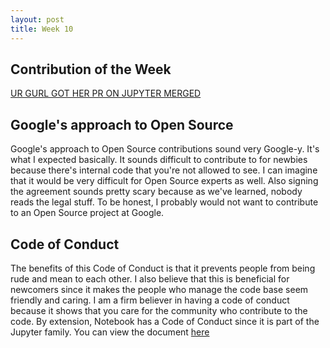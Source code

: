 ```yaml
---
layout: post
title: Week 10
---
```


## Contribution of the Week

[UR GURL GOT HER PR ON JUPYTER MERGED](https://github.com/jupyter/notebook/pull/3494)

## Google's approach to Open Source

Google's approach to Open Source contributions sound very Google-y. It's what I expected basically.
It sounds difficult to contribute to for newbies because there's internal code that you're not allowed to see. I can imagine that it would be very difficult
for Open Source experts as well. Also signing the agreement sounds pretty scary because as we've learned, nobody reads the legal stuff. To be honest, I
  probably would not want to contribute to an Open Source project at Google.

## Code of Conduct

The benefits of this Code of Conduct is that it prevents people from being rude and mean to each other. I also believe that this is beneficial for newcomers
since it makes the people who manage the code base seem friendly and caring. I am a firm believer in having a code of conduct because it shows that you
care for the community who contribute to the code. By extension, Notebook has a Code of Conduct since it is part of the Jupyter family. You can view the
document [here](https://github.com/jupyter/governance/blob/master/conduct/code_of_conduct.md)
